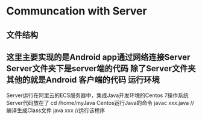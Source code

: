 Communcation with Server
==========================
文件结构
---------------
这里主要实现的是Android app通过网络连接Server
Server文件夹下是server端的代码
除了Server文件夹其他的就是Android 客户端的代码
运行环境
------------
Server运行在阿里云的ECS服务器中，集成Java开发环境的Centos 7操作系统
Server代码放在了 
		cd /home/myJava
Centos运行Java的命令
		javac xxx.java  //编译生成Class文件
		java xxx        //运行该程序


